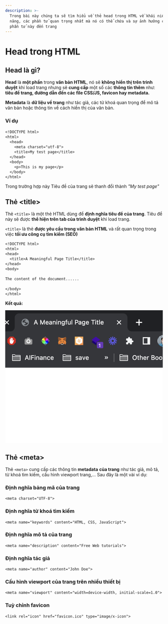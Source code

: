 ```yaml
---
description: >-
  Trong bài này chúng ta sẽ tìm hiểu về thẻ head trong HTML về khái niệm, chức
  năng, các phần tử quan trọng nhất mà nó có thể chứa và sự ảnh hưởng của các
  phần tử này đến trang
---
```


# Head trong HTML

## Head là gì?

**Head** là **một phần** trong **văn bản HTML**, nó sẽ **không hiển thị trên trình duyệt** khi load trang nhưng sẽ **cung cấp** một số các **thông tin thêm** như: **tiêu đề trang, đường dẫn đến các file CSS/JS, favicon hay metadata.**

**Metadata** là **dữ liệu về trang** như tác giả, các từ khoá quan trọng để mô tả văn bản hoặc thông tin về cách hiển thị của văn bản.

### Ví dụ

```markup
<!DOCTYPE html>
<html>
  <head>
    <meta charset="utf-8">
    <title>My test page</title>
  </head>
  <body>
    <p>This is my page</p>
  </body>
</html>
```

Trong trường hợp này Tiêu đề của trang sẽ thanh đổi thành _"My test page"_

## Thẻ \<title>

Thẻ `<title>` là một thẻ HTML dùng để **định nghĩa tiêu để của trang**. Tiêu để này sẽ được **thể hiện trên tab của trình duyệt** khi load trang.

`<title>` là thẻ **được yêu cầu trong văn bản HTML** và rất quan trọng trong việc **tối ưu công cụ tìm kiếm (SEO)**

```markup
<!DOCTYPE html>
<html>
<head>
  <title>A Meaningful Page Title</title>
</head>
<body>

The content of the document......

</body>
</html>
```

**Kết quả:**

![](<../.gitbook/assets/image (70).png>)

## Thẻ \<meta>

Thẻ `<meta>` cung cấp các thông tin **metadata** **của trang** như tác giả, mô tả, từ khoá tìm kiếm, cấu hình viewport trang,... Sau đây là một vài ví dụ:

### Định nghĩa bảng mã của trang

```markup
<meta charset="UTF-8">
```

### Định nghĩa từ khoá tìm kiếm

```markup
<meta name="keywords" content="HTML, CSS, JavaScript">
```

### Định nghĩa mô tả của trang

```markup
<meta name="description" content="Free Web tutorials">
```

### Định nghĩa tác giả

```markup
<meta name="author" content="John Doe">
```

### Cấu hình viewport của trang trên nhiều thiết bị

```markup
<meta name="viewport" content="width=device-width, initial-scale=1.0">
```

### Tuỳ chỉnh favicon

```markup
<link rel="icon" href="favicon.ico" type="image/x-icon">
```
